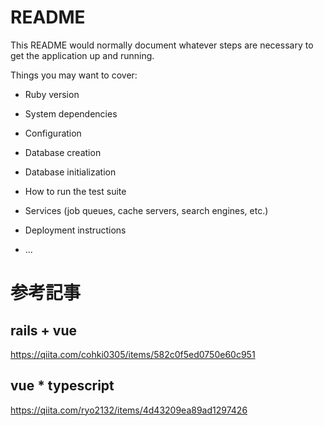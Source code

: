 # README

This README would normally document whatever steps are necessary to get the
application up and running.

Things you may want to cover:

* Ruby version

* System dependencies

* Configuration

* Database creation

* Database initialization

* How to run the test suite

* Services (job queues, cache servers, search engines, etc.)

* Deployment instructions

* ...

# 参考記事

## rails + vue

https://qiita.com/cohki0305/items/582c0f5ed0750e60c951

## vue * typescript

https://qiita.com/ryo2132/items/4d43209ea89ad1297426